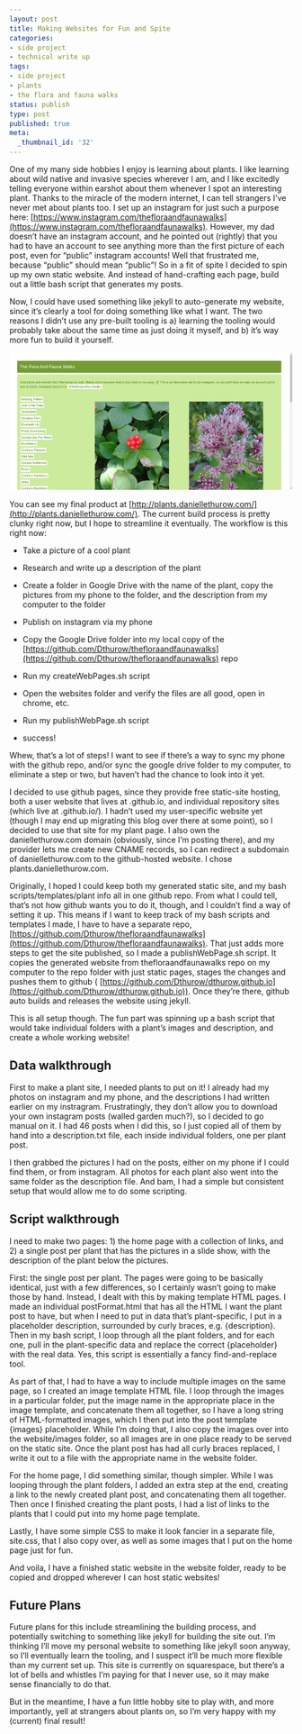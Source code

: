 ```yaml
---
layout: post
title: Making Websites for Fun and Spite
categories:
- side project
- technical write up
tags:
- side project
- plants
- the flora and fauna walks
status: publish
type: post
published: true
meta:
  _thumbnail_id: '32'
---
```


One of my many side hobbies I enjoy is learning about plants. I like learning about wild native and invasive species wherever I am, and I like excitedly telling everyone within earshot about them whenever I spot an interesting plant. Thanks to the miracle of the modern internet, I can tell strangers I’ve never met about plants too. I set up an instagram for just such a purpose here: 
[https://www.instagram.com/thefloraandfaunawalks](https://www.instagram.com/thefloraandfaunawalks). However, my dad doesn’t have an instagram account, and he pointed out (rightly) that you had to have an account to see anything more than the first picture of each post, even for “public” instagram accounts! Well that frustrated me, because “public” should mean “public”! So in a fit of spite I decided to spin up my own static website. And instead of hand-crafting each page, build out a little bash script that generates my posts.

Now, I could have used something like jekyll to auto-generate my website, since it’s clearly a tool for doing something like what I want. The two reasons I didn’t use any pre-built tooling is a) learning the tooling would probably take about the same time as just doing it myself, and b) it’s way more fun to build it yourself.








  

    

![FloraAndFaunaWalksWebsite.png](/squarespace_images/FloraAndFaunaWalksWebsite.png)
  


  





You can see my final product at 
[http://plants.daniellethurow.com/](http://plants.daniellethurow.com/). The current build process is pretty clunky right now, but I hope to streamline it eventually. The workflow is this right now:

* Take a picture of a cool plant


* Research and write up a description of the plant


* Create a folder in Google Drive with the name of the plant, copy the pictures from my phone to the folder, and the description from my computer to the folder


* Publish on instagram via my phone


* Copy the Google Drive folder into my local copy of the 
[https://github.com/Dthurow/thefloraandfaunawalks](https://github.com/Dthurow/thefloraandfaunawalks) repo


* Run my createWebPages.sh script


* Open the websites folder and verify the files are all good, open in chrome, etc.


* Run my publishWebPage.sh script


* success!

Whew, that’s a lot of steps! I want to see if there’s a way to sync my phone with the github repo, and/or sync the google drive folder to my computer, to eliminate a step or two, but haven’t had the chance to look into it yet.

I decided to use github pages, since they provide free static-site hosting, both a user website that lives at <username>.github.io, and individual repository sites (which live at <username>.github.io/<repositoryname>). I hadn’t used my user-specific website yet (though I may end up migrating this blog over there at some point), so I decided to use that site for my plant page. I also own the daniellethurow.com domain (obviously, since I’m posting there), and my provider lets me create new CNAME records, so I can redirect a subdomain of daniellethurow.com to the github-hosted website. I chose plants.daniellethurow.com.

Originally, I hoped I could keep both my generated static site, and my bash scripts/templates/plant info all in one github repo. From what I could tell, that’s not how github wants you to do it, though, and I couldn’t find a way of setting it up. This means if I want to keep track of my bash scripts and templates I made, I have to have a separate repo, 
[https://github.com/Dthurow/thefloraandfaunawalks](https://github.com/Dthurow/thefloraandfaunawalks). That just adds more steps to get the site published, so I made a publishWebPage.sh script. It copies the generated website from thefloraandfaunawalks repo on my computer to the repo folder with just static pages, stages the changes and pushes them to github (
[https://github.com/Dthurow/dthurow.github.io](https://github.com/Dthurow/dthurow.github.io)). Once they’re there, github auto builds and releases the website using jekyll.

This is all setup though. The fun part was spinning up a bash script that would take individual folders with a plant’s images and description, and create a whole working website!

## Data walkthrough


First to make a plant site, I needed plants to put on it! I already had my photos on instagram and my phone, and the descriptions I had written earlier on my instragram. Frustratingly, they don’t allow you to download your own instagram posts (walled garden much?), so I decided to go manual on it. I had 46 posts when I did this, so I just copied all of them by hand into a description.txt file, each inside individual folders, one per plant post.

I then grabbed the pictures I had on the posts, either on my phone if I could find them, or from instagram. All photos for each plant also went into the same folder as the description file. And bam, I had a simple but consistent setup that would allow me to do some scripting.

## Script walkthrough


I need to make two pages: 1) the home page with a collection of links, and 2) a single post per plant that has the pictures in a slide show, with the description of the plant below the pictures.

First: the single post per plant. The pages were going to be basically identical, just with a few differences, so I certainly wasn’t going to make those by hand. Instead, I dealt with this by making template HTML pages. I made an individual postFormat.html that has all the HTML I want the plant post to have, but when I need to put in data that’s plant-specific, I put in a placeholder description, surrounded by curly braces, e.g. {description}. Then in my bash script, I loop through all the plant folders, and for each one, pull in the plant-specific data and replace the correct {placeholder} with the real data. Yes, this script is essentially a fancy find-and-replace tool.

As part of that, I had to have a way to include multiple images on the same page, so I created an image template HTML file. I loop through the images in a particular folder, put the image name in the appropriate place in the image template, and concatenate them all together, so I have a long string of HTML-formatted images, which I then put into the post template {images} placeholder. While I’m doing that, I also copy the images over into the website/images folder, so all images are in one place ready to be served on the static site. Once the plant post has had all curly braces replaced, I write it out to a file with the appropriate name in the website folder.

For the home page, I did something similar, though simpler. While I was looping through the plant folders, I added an extra step at the end, creating a link to the newly created plant post, and concatenating them all together. Then once I finished creating the plant posts, I had a list of links to the plants that I could put into my home page template.

Lastly, I have some simple CSS to make it look fancier in a separate file, site.css, that I also copy over, as well as some images that I put on the home page just for fun.

And voila, I have a finished static website in the website folder, ready to be copied and dropped wherever I can host static websites!

## Future Plans


Future plans for this include streamlining the building process, and potentially switching to something like jekyll for building the site out. I’m thinking I’ll move my personal website to something like jekyll soon anyway, so I’ll eventually learn the tooling, and I suspect it’ll be much more flexible than my current set up. This site is currently on squarespace, but there’s a lot of bells and whistles I’m paying for that I never use, so it may make sense financially to do that.

But in the meantime, I have a fun little hobby site to play with, and more importantly, yell at strangers about plants on, so I’m very happy with my (current) final result!
